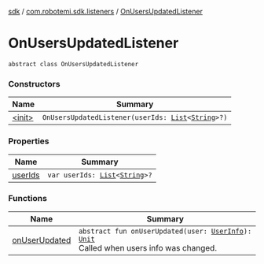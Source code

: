 [sdk](../../index.md) / [com.robotemi.sdk.listeners](../index.md) / [OnUsersUpdatedListener](./index.md)

# OnUsersUpdatedListener

`abstract class OnUsersUpdatedListener`

### Constructors

| Name | Summary |
|---|---|
| [&lt;init&gt;](-init-.md) | `OnUsersUpdatedListener(userIds: `[`List`](https://kotlinlang.org/api/latest/jvm/stdlib/kotlin.collections/-list/index.html)`<`[`String`](https://kotlinlang.org/api/latest/jvm/stdlib/kotlin/-string/index.html)`>?)` |

### Properties

| Name | Summary |
|---|---|
| [userIds](user-ids.md) | `var userIds: `[`List`](https://kotlinlang.org/api/latest/jvm/stdlib/kotlin.collections/-list/index.html)`<`[`String`](https://kotlinlang.org/api/latest/jvm/stdlib/kotlin/-string/index.html)`>?` |

### Functions

| Name | Summary |
|---|---|
| [onUserUpdated](on-user-updated.md) | `abstract fun onUserUpdated(user: `[`UserInfo`](../../com.robotemi.sdk/-user-info/index.md)`): `[`Unit`](https://kotlinlang.org/api/latest/jvm/stdlib/kotlin/-unit/index.html)<br>Called when users info was changed. |
